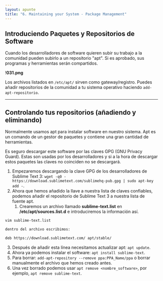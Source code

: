 ```yaml
---
layout: apunte
title: "6. Maintaining your System - Package Management"
---
```


<h2>Introduciendo Paquetes y Repositorios de Software</h2>
Cuando los desarrolladores de software quieren subir su trabajo a la comunidad pueden subirlo a un repositorio "apt". Si es aprobado, sus programas y herramientas serán compartidos.

!**031.png**

Los archivos listados en `/etc/apt/` sirven como gateway/registro. Puedes añadir repositorios de la comunidad a tu sistema operativo haciendo `add-apt-repositorio`.

------------------
<h2>Controlando tus repositorios (añadiendo y eliminando)</h2>
Normalmente usamos apt para instalar software en nuestro sistema. Apt es un comando de un gestor de paquetes y contiene una gran cantidad de herramientas.

Es seguro descargar este software por las claves GPG (GNU Privacy Guard). Estas son usadas por los desarrolladores y si a la hora de descargar estos paquetes las claves no coinciden no se descargará.

1. Empezaremos descargando la clave GPG de los desarrolladores de Sublime Text 3: `wget -q0 - https://download.sublimetext.com/sublimehq-pub.gpg | sudo apt-key add -`.
2. Ahora que hemos añadido la llave a nuestra lista de claves confiables, podemos añadir el repositorio de Sublime Text 3 a nuestra lista de fuente apt.
	1. Crearemos un archivo llamado **sublime-text.list** en **/etc/apt/sources.list.d** e introduciremos la información así.
	   
```bash
vim sublime-text.list

dentro del archivo escribimos:

deb https://download.sublimetext.com/ apt/stable/
```

3. Después de añadir esta línea necesitamos actualizar apt: `apt update`.
4. Ahora ya podemos instalar el software: `apt install sublime-text`.
5. Para borrar: `add-apt-repository --remove ppa:PPA_Name/ppa` o borrar manualmente el archivo que hemos creado antes.
6. Una vez borrado podemos usar `apt remove <nombre_software>`, por ejemplo, `apt remove sublime-text`.